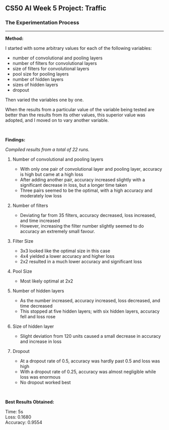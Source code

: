 ## CS50 AI Week 5 Project: Traffic
### The Experimentation Process
---

**Method:**

I started with some arbitrary values for each of the following variables:
- number of convolutional and pooling layers
- number of filters for convolutional layers
- size of filters for convolutional layers
- pool size for pooling layers
- number of hidden layers
- sizes of hidden layers
- dropout

Then varied the variables one by one.

When the results from a particular value of the variable being tested are better than the results from its other values, this superior value was adopted, and I moved on to vary another variable.

<br>

**Findings:**

*Compiled results from a total of 22 runs.*

1. Number of convolutional and pooling layers
    - With only one pair of convolutional layer and pooling layer, accuracy is high but came at a high loss
    - After adding another pair, accuracy increased slightly with a significant decrease in loss, but a longer time taken
    - Three pairs seemed to be the optimal, with a high accuracy and moderately low loss

2. Number of filters
    - Deviating far from 35 filters, accuracy decreased, loss increased, and time increased
    - However, increasing the filter number slightly seemed to do accuracy an extremely small favour.

3. Filter Size
    - 3x3 looked like the optimal size in this case
    - 4x4 yielded a lower accuracy and higher loss
    - 2x2 resulted in a much lower accuracy and significant loss

4. Pool Size
    - Most likely optimal at 2x2

5. Number of hidden layers
    - As the number increased, accuracy increased, loss decreased, and time decreased
    - This stopped at five hidden layers; with six hidden layers, accuracy fell and loss rose

6. Size of hidden layer
    - Slight deviation from 120 units caused a small decrease in accuracy and increase in loss

7. Dropout
    - At a dropout rate of 0.5, accuracy was hardly past 0.5 and loss was high
    - With a dropout rate of 0.25, accuracy was almost negligible while loss was enormous
    - No dropout worked best

<br>

**Best Results Obtained:**

Time: 5s <br>
Loss: 0.1680 <br>
Accuracy: 0.9554
